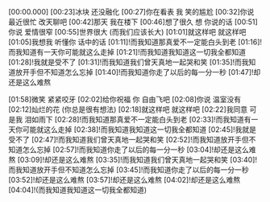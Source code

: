 [00:00.000]
[00:23]冰块 还没融化
[00:27]你在看表 我 笑的尴尬
[00:32]你说 最近很忙 改天聊吧
[00:42]那天 我在楼下
[00:46]想了很久 想 你说的话
[00:51]你说 爱情很窄
[00:55]世界很大 (而我们应该长大)
[01:01]就这样吧 就这样吧
[01:05]我想我 听懂你 话中的话
[01:11]!而我知道那真爱不一定能白头到老
[01:16]!而我知道有一天你可能就这么走掉
[01:21]!而我知道我知道这一切我全都知道
[01:28]!我就是受不了
[01:31]!而我知道我们曾天真地一起哭和笑
[01:35]!而我知道放开手但不知道怎么忘掉
[01:40]!而我知道你走了以后的每一分一秒
[01:47]!却还是这么难熬

[01:58]微笑 紧紧咬牙
[02:02]给你祝福 你 自由飞吧
[02:08]你说 温室没有
[02:12]灿烂的花 (你总是很有想法)
[02:18]就这样吧 就这样吧
[02:22]我同意 可是我 泪如雨下
[02:28]!而我知道那真爱不一定能白头到老
[02:33]!而我知道有一天你可能就这么走掉
[02:38]!而我知道我知道这一切我全都知道
[02:45]!我就是受不了
[02:47]!而我知道我们曾天真地一起哭和笑
[02:52]!而我知道放开手但不知道怎么忘掉
[02:57]!而我知道你走了以后的每一分一秒
[03:04]!却还是这么难熬
[03:09]!却还是这么难熬
[03:35]!而我知道我们曾天真地一起哭和笑
[03:40]!而我知道放开手但不知道怎么忘掉
[03:45]!而我知道你走了以后的每一分一秒
[03:52]!却还是这么难熬
[03:57]!却还是这么难熬
[04:02]!却还是这么难熬
[04:04]!(而我知道我知道这一切我全都知道)